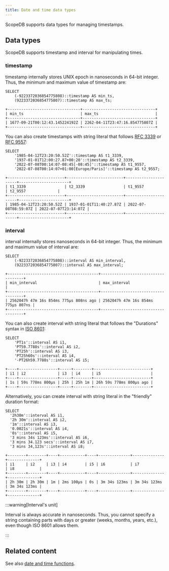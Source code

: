 ```yaml
---
title: Date and time data types
---
```


ScopeDB supports data types for managing timestamps.

## Data types

ScopeDB supports timestamp and interval for manipulating times.

### timestamp

timestamp internally stores UNIX epoch in nanoseconds in 64-bit integer. Thus, the minimum and maximum value of timestamp are:

```scopeql
SELECT
    (-9223372036854775808)::timestamp AS min_ts,
    (9223372036854775807)::timestamp AS max_ts;
```

```
+--------------------------------+--------------------------------+
| min_ts                         | max_ts                         |
+--------------------------------+--------------------------------+
| 1677-09-21T00:12:43.145224192Z | 2262-04-11T23:47:16.854775807Z |
+--------------------------------+--------------------------------+
```

You can also create timestamps with string literal that follows [RFC 3339](https://www.rfc-editor.org/rfc/rfc3339) or [RFC 9557](https://www.rfc-editor.org/rfc/rfc9557.html):

```scopeql
SELECT
    '1985-04-12T23:20:50.52Z'::timestamp AS t1_3339,
    '1937-01-01T12:00:27.87+00:20'::timestamp AS t2_3339,
    '2022-07-08T00:14:07-08:45[-08:45]'::timestamp AS t1_9557,
    '2022-07-08T00:14:07+01:00[Europe/Paris]'::timestamp AS t2_9557;
```

```
+-------------------------+-------------------------+----------------------+----------------------+
| t1_3339                 | t2_3339                 | t1_9557              | t2_9557              |
+-------------------------+-------------------------+----------------------+----------------------+
| 1985-04-12T23:20:50.52Z | 1937-01-01T11:40:27.87Z | 2022-07-08T08:59:07Z | 2022-07-07T23:14:07Z |
+-------------------------+-------------------------+----------------------+----------------------+
```

### interval

interval internally stores nanoseconds in 64-bit integer. Thus, the minimum and maximum value of interval are:

```scopeql
SELECT
    (-9223372036854775808)::interval AS min_interval,
    (9223372036854775807)::interval AS max_interval;
```

```
+----------------------------------------+------------------------------------+
| min_interval                           | max_interval                       |
+----------------------------------------+------------------------------------+
| 2562047h 47m 16s 854ms 775µs 808ns ago | 2562047h 47m 16s 854ms 775µs 807ns |
+----------------------------------------+------------------------------------+
```

You can also create interval with string literal that follows the "Durations" syntax in [ISO 8601](https://www.rfc-editor.org/rfc/rfc3339#appendix-A):

```scopeql
SELECT
    'PT1s'::interval AS i1,
    'PT59.7788s'::interval AS i2,
    'PT25h'::interval AS i3,
    'PT25h60s'::interval AS i4,
    '-PT26h59.7788s'::interval AS i5;
```

```
+----+-----------------+-----+--------+-------------------------+
| i1 | i2              | i3  | i4     | i5                      |
+----+-----------------+-----+--------+-------------------------+
| 1s | 59s 778ms 800µs | 25h | 25h 1m | 26h 59s 778ms 800µs ago |
+----+-----------------+-----+--------+-------------------------+
```

Alternatively, you can create interval with string literal in the "friendly" duration format:

```scopeql
SELECT
  '2h30m'::interval AS i1,
  '2h 30m'::interval AS i2,
  '1m'::interval AS i3,
  '0.0021s'::interval AS i4,
  '0s'::interval AS i5,
  '3 mins 34s 123ms'::interval AS i6,
  '3 mins 34.123 secs'::interval AS i7,
  '3 mins 34,123s'::interval AS i8;
```

```
+--------+--------+----+-----------+----+--------------+--------------+--------------+
| i1     | i2     | i3 | i4        | i5 | i6           | i7           | i8           |
+--------+--------+----+-----------+----+--------------+--------------+--------------+
| 2h 30m | 2h 30m | 1m | 2ms 100µs | 0s | 3m 34s 123ms | 3m 34s 123ms | 3m 34s 123ms |
+--------+--------+----+-----------+----+--------------+--------------+--------------+
```

:::warning[Interval's unit]

Interval is always accurate in nanoseconds. Thus, you cannot specify a string containing parts with days or greater (weeks, months, years, etc.), even though ISO 8601 allows them.

:::

## Related content

See also [date and time functions](/reference/functions/date-and-time).
